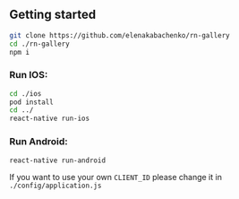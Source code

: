 ## Getting started

```bash
git clone https://github.com/elenakabachenko/rn-gallery
cd ./rn-gallery
npm i
```

### Run IOS:
```bash
cd ./ios
pod install
cd ../
react-native run-ios
```

### Run Android:
```bash
react-native run-android
```


If you want to use your own `CLIENT_ID` please change it in `./config/application.js`
